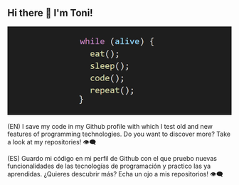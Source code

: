## Hi there 👋 I'm Toni!

<img src="https://github.com/toniferr/toniferr/blob/master/img/image.png" alt="banner">

(EN) I save my code in my Github profile with which I test old and new features of programming technologies.
Do you want to discover more? Take a look at my repositories! 👁‍🗨

(ES) Guardo mi código en mi perfil de Github con el que pruebo nuevas funcionalidades de las tecnologías de programación y practico las ya aprendidas.
¿Quieres descubrir más? Echa un ojo a mis repositorios! 👁‍🗨
